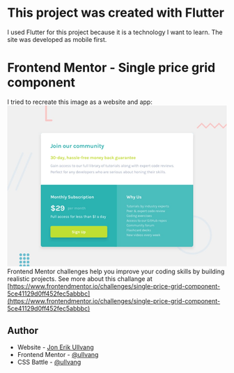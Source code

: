 # This project was created with Flutter

I used Flutter for this project because it is a technology I want to learn.
The site was developed as mobile first.

# Frontend Mentor - Single price grid component

I tried to recreate this image as a website and app:
![Design preview for the QR code component coding challenge](./design/desktop-preview.jpg)
Frontend Mentor challenges help you improve your coding skills by building realistic projects.
See more about this challange at [https://www.frontendmentor.io/challenges/single-price-grid-component-5ce41129d0ff452fec5abbbc](https://www.frontendmentor.io/challenges/single-price-grid-component-5ce41129d0ff452fec5abbbc)

## Author

- Website - [Jon Erik Ullvang](https://jonerikullvang.no)
- Frontend Mentor - [@ullvang](https://www.frontendmentor.io/profile/ullvang)
- CSS Battle - [@ullvang](https://cssbattle.dev/player/ullvang)
